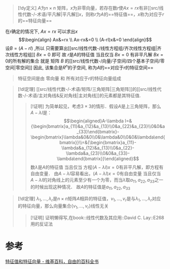 

> [!dy定义] 
> $A$为$n\times n$ 矩阵，$x$为非零向量，若存在数$r$使$Ax=rx$有非[[src/线性代数-/-术语/平凡解|平凡解]]$x$，则称$r$为$A$的==特征值==，$x$称为对应于$r$的==特征向量==


在$r$确定的情况下, $Ax=rx$ 可以求出$x$ 
$$\begin{align}
Ax&=rx \\
Ax-rx&=0 \\
(A-rI)x&=0
\end{align}$$
设$B=(A-rI)$ ,所以 只需要算出[[src/线性代数-/线性方程组/齐次线性方程组|齐次线性方程组]] $Bx=0$ 即可
故 $r$是$A$的特征值 当且仅当 $Bx=0$ 有非平凡解
$Bx=0$的所有解的集合 就是 矩阵 $B$ 的[[src/线性代数-/向量/子空间/四个基本子空间/零空间|零空间]]
因此, 该集合是$R^{n}$的子空间, 称为$A$的==对应于$r$的特征空间==

> 特征空间是由 零向量 和 所有对应于$r$的特征向量组成


> [!dl定理] 
> [[src/线性代数-/-术语/矩阵/三角矩阵|三角矩阵]]的[[src/线性代数-/-术语/主对角线&反对角线|主对角线]]的元素都是其特征值.
> > [!证明] 
> >为简单起见，考虑$3\times 3$的情形．假设$A$是上三角矩阵，那么$A-\lambda I$是：
$$\begin{aligned}A-\lambda I=&{\begin{bmatrix}a_{11}&a_{12}&a_{13}\\0&a_{22}&a_{23}\\0&0&a_{33}\end{bmatrix}-\begin{bmatrix}\lambda&0&0\\0&\lambda&0\\0&0&\lambda\end{bmatrix}}\\=&{\begin{bmatrix}a_{11}-\lambda&a_{12}&a_{13}\\0&a_{22}-\lambda&a_{23}\\0&0&a_{33}-\lambda\end{bmatrix}}\end{aligned}$$
数$\lambda$是$A$的特征值 当且仅当 方程$(A-\lambda I)x=0$有非平凡解，即方程有自由变量．
由$A-\lambda I$容易看出，$(A-\lambda I)x=0$有自由变量 当且仅当 $A-\lambda I$的对角线上的元素至少有一个为零，而当$\lambda$取$a_{11},a_{22},a_{33}$之一的时候出现这种情况．
故$A$的特征值是$a_{11},a_{22},a_{33}$


> [!dl定理] 
> $\lambda_1,\dots,\lambda_{r}$是$n\times n$矩阵$A$相异的特征值，$v_1,\dots,v_{r}$是与$\lambda_1,\dots,\lambda_{r}$对应的特征向量，那么向量集合$\{v_{1},\dots,v_r\}$线性无关
> > [!证明] 
> > 证明懒得写,在book::线性代数及其应用::David C. Lay::E268
> > 用的反证法



# 参考
[特征值和特征向量 - 维基百科，自由的百科全书](https://zh.wikipedia.org/wiki/%E7%89%B9%E5%BE%81%E5%80%BC%E5%92%8C%E7%89%B9%E5%BE%81%E5%90%91%E9%87%8F)
